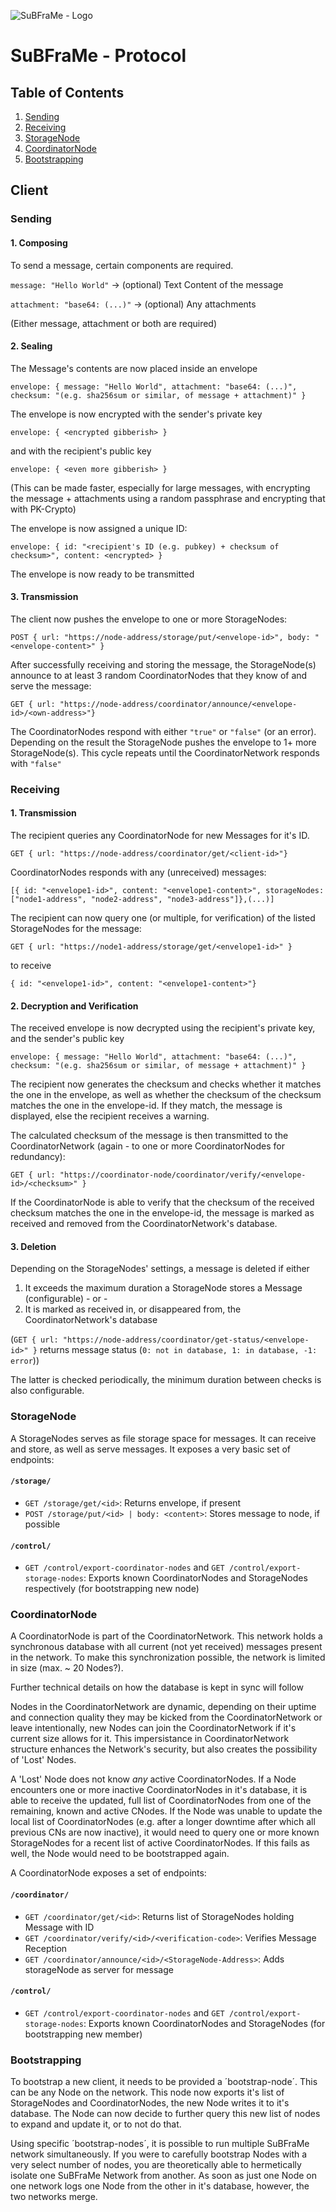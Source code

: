 ![SuBFraMe - Logo](https://www.fuchstim.de/subframe/res/img/logo/logo-1-text_small.png#)
# SuBFraMe - Protocol

## Table of Contents
1. [Sending](#sending)
2. [Receiving](#receiving)
3. [StorageNode](#storagenode)
4. [CoordinatorNode](#coordinatornode)
5. [Bootstrapping](#bootstrapping)

## Client
### Sending
#### 1. Composing
To send a message, certain components are required.

`message: "Hello World"`        -> (optional) Text Content of the message

`attachment: "base64: (...)"`   -> (optional) Any attachments

(Either message, attachment or both are required)

#### 2. Sealing
The Message's contents are now placed inside an envelope

`envelope: { message: "Hello World", attachment: "base64: (...)", checksum: "(e.g. sha256sum or similar, of message + attachment)" }`

The envelope is now encrypted with the sender's private key

`envelope: { <encrypted gibberish> }`

and with the recipient's public key

`envelope: { <even more gibberish> }`

(This can be made faster, especially for large messages, with encrypting the message + attachments using a random passphrase and encrypting that with PK-Crypto)


The envelope is now assigned a unique ID:

`envelope: { id: "<recipient's ID (e.g. pubkey) + checksum of checksum>", content: <encrypted> }`

The envelope is now ready to be transmitted


#### 3. Transmission
The client now pushes the envelope to one or more StorageNodes:

`POST { url: "https://node-address/storage/put/<envelope-id>", body: "<envelope-content>" }`

After successfully receiving and storing the message, the StorageNode(s) announce to at least 3 random CoordinatorNodes that they know of and serve the message:

`GET { url: "https://node-address/coordinator/announce/<envelope-id>/<own-address>"}`

The CoordinatorNodes respond with either `"true"` or `"false"` (or an error). Depending on the result the StorageNode pushes the envelope to 1+ more StorageNode(s). This cycle repeats until the CoordinatorNetwork responds with `"false"`


### Receiving
#### 1. Transmission
The recipient queries any CoordinatorNode for new Messages for it's ID.

`GET { url: "https://node-address/coordinator/get/<client-id>"}`

CoordinatorNodes responds with any (unreceived) messages:

`[{ id: "<envelope1-id>", content: "<envelope1-content>", storageNodes: ["node1-address", "node2-address", "node3-address"]},(...)]`

The recipient can now query one (or multiple, for verification) of the listed StorageNodes for the message:

`GET { url: "https://node1-address/storage/get/<envelope1-id>" }`

to receive

`{ id: "<envelope1-id>", content: "<envelope1-content>"}`


#### 2. Decryption and Verification
The received envelope is now decrypted using the recipient's private key, and the sender's public key

`envelope: { message: "Hello World", attachment: "base64: (...)", checksum: "(e.g. sha256sum or similar, of message + attachment)" }`

The recipient now generates the checksum and checks whether it matches the one in the envelope, as well as whether the checksum of the checksum matches the one in the envelope-id. If they match, the message is displayed, else the recipient receives a warning.

The calculated checksum of the message is then transmitted to the CoordinatorNetwork (again - to one or more CoordinatorNodes for redundancy):

`GET { url: "https://coordinator-node/coordinator/verify/<envelope-id>/<checksum>" }`

If the CoordinatorNode is able to verify that the checksum of the received checksum matches the one in the envelope-id, the message is marked as received and removed from the CoordinatorNetwork's database.


#### 3. Deletion
Depending on the StorageNodes' settings, a message is deleted if either

1. It exceeds the maximum duration a StorageNode stores a Message (configurable)
    \- or -
2. It is marked as received in, or disappeared from, the CoordinatorNetwork's database

(`GET { url: "https://node-address/coordinator/get-status/<envelope-id>" }` returns message status (`0: not in database, 1: in database, -1: error`))


The latter is checked periodically, the minimum duration between checks is also configurable.

### StorageNode
A StorageNodes serves as file storage space for messages. It can receive and store, as well as serve messages.
It exposes a very basic set of endpoints:

#### `/storage/`
- `GET /storage/get/<id>`: Returns envelope, if present
- `POST /storage/put/<id> | body: <content>`: Stores message to node, if possible

#### `/control/`
- `GET /control/export-coordinator-nodes` and `GET /control/export-storage-nodes`: Exports known CoordinatorNodes and StorageNodes respectively (for bootstrapping new node)

### CoordinatorNode
A CoordinatorNode is part of the CoordinatorNetwork. This network holds a synchronous database with all current (not yet received) messages present in the network. To make this synchronization possible, the network is limited in size (max. ~ 20 Nodes?). 


Further technical details on how the database is kept in sync will follow


Nodes in the CoordinatorNetwork are dynamic, depending on their uptime and connection quality they may be kicked from the CoordinatorNetwork or leave intentionally, new Nodes can join the CoordinatorNetwork if it's current size allows for it. This impersistance in CoordinatorNetwork structure enhances the Network's security, but also creates the possibility of 'Lost' Nodes.

A 'Lost' Node does not know _any_ active CoordinatorNodes. If a Node encounters one or more inactive CoordinatorNodes in it's database, it is able to receive the updated, full list of CoordinatorNodes from one of the remaining, known and active CNodes. If the Node was unable to update the local list of CoordinatorNodes (e.g. after a longer downtime after which all previous CNs are now inactive), it would need to query one or more known StorageNodes for a recent list of active CoordinatorNodes. If this fails as well, the Node would need to be bootstrapped again.


A CoordinatorNode exposes a set of endpoints:

#### `/coordinator/`
- `GET /coordinator/get/<id>`: Returns list of StorageNodes holding Message with ID
- `GET /coordinator/verify/<id>/<verification-code>`: Verifies Message Reception
- `GET /coordinator/announce/<id>/<StorageNode-Address>`: Adds storageNode as server for message

#### `/control/`
- `GET /control/export-coordinator-nodes` and `GET /control/export-storage-nodes`: Exports known CoordinatorNodes and StorageNodes (for bootstrapping new member)


### Bootstrapping
To bootstrap a new client, it needs to be provided a ´bootstrap-node´. This can be any Node on the network.
This node now exports it's list of StorageNodes and CoordinatorNodes, the new Node writes it to it's database.
The Node can now decide to further query this new list of nodes to expand and update it, or to not do that.


Using specific ´bootstrap-nodes´, it is possible to run multiple SuBFraMe network simultaneously. If you were to carefully bootstrap Nodes with a very select number of nodes, you are theoretically able to hermetically isolate one SuBFraMe Network from another. As soon as just one Node on one network logs one Node from the other in it's database, however, the two networks merge.
